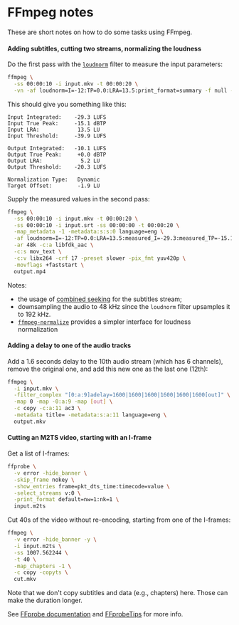 # FFmpeg notes

These are short notes on how to do some tasks using FFmpeg.

#### Adding subtitles, cutting two streams, normalizing the loudness

Do the first pass with the [`loudnorm`](https://ffmpeg.org/ffmpeg-filters.html#loudnorm) filter to measure the input parameters:

```bash
ffmpeg \
  -ss 00:00:10 -i input.mkv -t 00:00:20 \
  -vn -af loudnorm=I=-12:TP=0.0:LRA=13.5:print_format=summary -f null -
```

This should give you something like this:

```
Input Integrated:    -29.3 LUFS
Input True Peak:     -15.1 dBTP
Input LRA:            13.5 LU
Input Threshold:     -39.9 LUFS

Output Integrated:   -10.1 LUFS
Output True Peak:     +0.0 dBTP
Output LRA:            5.2 LU
Output Threshold:    -20.3 LUFS

Normalization Type:   Dynamic
Target Offset:        -1.9 LU
```

Supply the measured values in the second pass:

```bash
ffmpeg \
  -ss 00:00:10 -i input.mkv -t 00:00:20 \
  -ss 00:00:10 -i input.srt -ss 00:00:00 -t 00:00:20 \
  -map_metadata -1 -metadata:s:s:0 language=eng \
  -af loudnorm=I=-12:TP=0.0:LRA=13.5:measured_I=-29.3:measured_TP=-15.1:measured_LRA=13.5:measured_thresh=-39.9 \
  -ar 48k -c:a libfdk_aac \
  -c:s mov_text \
  -c:v libx264 -crf 17 -preset slower -pix_fmt yuv420p \
  -movflags +faststart \
  output.mp4
```

Notes:

- the usage of [combined seeking](https://trac.ffmpeg.org/wiki/Seeking) for the subtitles stream;
- downsampling the audio to 48 kHz since the `loudnorm` filter upsamples it to 192 kHz.
- [`ffmpeg-normalize`](https://github.com/slhck/ffmpeg-normalize) provides a simpler interface for loudness normalization

#### Adding a delay to one of the audio tracks

Add a 1.6 seconds delay to the 10th audio stream (which has 6 channels), remove the original one, and add this new one as the last one (12th):

```bash
ffmpeg \
  -i input.mkv \
  -filter_complex "[0:a:9]adelay=1600|1600|1600|1600|1600|1600[out]" \
  -map 0 -map -0:a:9 -map [out] \
  -c copy -c:a:11 ac3 \
  -metadata title= -metadata:s:a:11 language=eng \
  output.mkv
```

#### Cutting an M2TS video, starting with an I-frame

Get a list of I-frames:

```bash
ffprobe \
  -v error -hide_banner \
  -skip_frame nokey \
  -show_entries frame=pkt_dts_time:timecode=value \
  -select_streams v:0 \
  -print_format default=nw=1:nk=1 \
  input.m2ts
```

Cut 40s of the video without re-encoding, starting from one of the I-frames:

```bash
ffmpeg \
  -v error -hide_banner -y \
  -i input.m2ts \
  -ss 1007.562244 \
  -t 40 \
  -map_chapters -1 \
  -c copy -copyts \
  cut.mkv
```

Note that we don't copy subtitles and data (e.g., chapters) here. Those can make the duration longer.

See [FFprobe documentation](https://ffmpeg.org/ffprobe.html) and [FFprobeTips](https://trac.ffmpeg.org/wiki/FFprobeTips) for more info.
